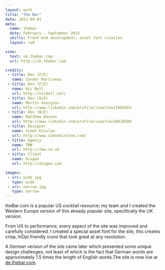 ```yaml
---
layout: work
title: "The Bar"
date: 2013-09-01
meta:
  name: thebar
  date: February - September 2013
  skills: Front-end development; asset font creation
  layout: rwd

view:
  text: uk.thebar.com
  url: http://uk.thebar.com

credits:
 - title: Dev (F/E)
   name: Zander Martineau
 - title: Dev (F/E)
   name: Nic Bell
   url: http://nicbell.net/
 - title: Dev (B/E)
   name: Martin Georgiev
   url: http://www.linkedin.com/profile/view?id=17683453
 - title: Dev (B/E)
   name: Matthew Basson
   url: http://www.linkedin.com/profile/view?id=50420509
 - title: Designer
   name: Simon Kinslow
   url: http://www.simonkinslow.com/
 - title: Agency
   name: TMW
   url: http://tmw.co.uk
 - title: Client
   name: Diageo
   url: http://diageo.com

images:
 - src: wide.jpg
   type: wide
 - src: narrow.jpg
   type: narrow
---
```

theBar.com is a popular US cocktail resource; my team and I created the Western Europe version of this already popular site, specifically the UK version.

From UX to performance, every aspect of the site was improved and carefully considered. I created a special asset font for the site, this creates crisp, hiDpi friendly icons that look great at any resolution.

A German version of the site came later which presented some unique design challenges, not least of which is the fact that German words are approximately 1.5 times the length of English words.The site is now live at [de.thebar.com](http://de.thebar.com).
